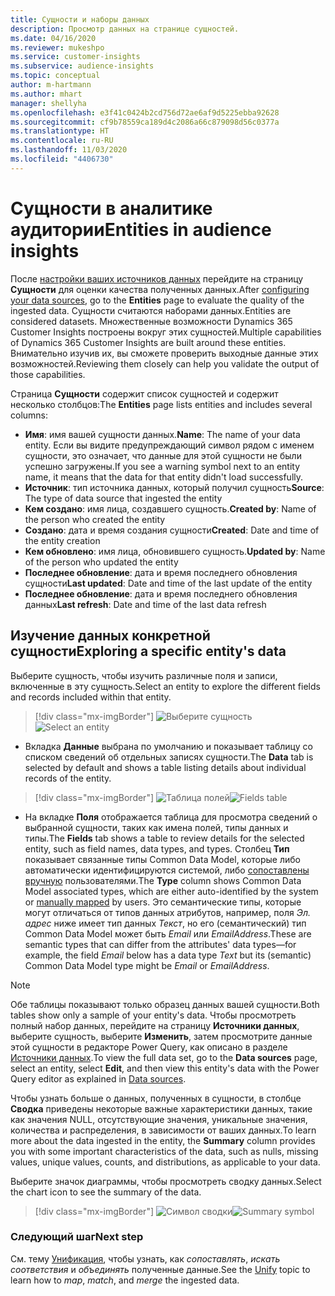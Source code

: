 ```yaml
---
title: Сущности и наборы данных
description: Просмотр данных на странице сущностей.
ms.date: 04/16/2020
ms.reviewer: mukeshpo
ms.service: customer-insights
ms.subservice: audience-insights
ms.topic: conceptual
author: m-hartmann
ms.author: mhart
manager: shellyha
ms.openlocfilehash: e3f41c0424b2cd756d72ae6af9d5225ebba92628
ms.sourcegitcommit: cf9b78559ca189d4c2086a66c879098d56c0377a
ms.translationtype: HT
ms.contentlocale: ru-RU
ms.lasthandoff: 11/03/2020
ms.locfileid: "4406730"
---
```

# <a name="entities-in-audience-insights"></a><span data-ttu-id="57d7b-103">Сущности в аналитике аудитории</span><span class="sxs-lookup"><span data-stu-id="57d7b-103">Entities in audience insights</span></span>

<span data-ttu-id="57d7b-104">После [настройки ваших источников данных](data-sources.md) перейдите на страницу **Сущности** для оценки качества полученных данных.</span><span class="sxs-lookup"><span data-stu-id="57d7b-104">After [configuring your data sources](data-sources.md), go to the **Entities** page to evaluate the quality of the ingested data.</span></span> <span data-ttu-id="57d7b-105">Сущности считаются наборами данных.</span><span class="sxs-lookup"><span data-stu-id="57d7b-105">Entities are considered datasets.</span></span> <span data-ttu-id="57d7b-106">Множественные возможности Dynamics 365 Customer Insights построены вокруг этих сущностей.</span><span class="sxs-lookup"><span data-stu-id="57d7b-106">Multiple capabilities of Dynamics 365 Customer Insights are built around these entities.</span></span> <span data-ttu-id="57d7b-107">Внимательно изучив их, вы сможете проверить выходные данные этих возможностей.</span><span class="sxs-lookup"><span data-stu-id="57d7b-107">Reviewing them closely can help you validate the output of those capabilities.</span></span>

<span data-ttu-id="57d7b-108">Страница **Сущности** содержит список сущностей и содержит несколько столбцов:</span><span class="sxs-lookup"><span data-stu-id="57d7b-108">The **Entities** page lists entities and includes several columns:</span></span>

- <span data-ttu-id="57d7b-109">**Имя**: имя вашей сущности данных.</span><span class="sxs-lookup"><span data-stu-id="57d7b-109">**Name**: The name of your data entity.</span></span> <span data-ttu-id="57d7b-110">Если вы видите предупреждающий символ рядом с именем сущности, это означает, что данные для этой сущности не были успешно загружены.</span><span class="sxs-lookup"><span data-stu-id="57d7b-110">If you see a warning symbol next to an entity name, it means that the data for that entity didn't load successfully.</span></span>
- <span data-ttu-id="57d7b-111">**Источник**: тип источника данных, который получил сущность</span><span class="sxs-lookup"><span data-stu-id="57d7b-111">**Source**: The type of data source that ingested the entity</span></span>
- <span data-ttu-id="57d7b-112">**Кем создано**: имя лица, создавшего сущность.</span><span class="sxs-lookup"><span data-stu-id="57d7b-112">**Created by**: Name of the person who created the entity</span></span>
- <span data-ttu-id="57d7b-113">**Создано**: дата и время создания сущности</span><span class="sxs-lookup"><span data-stu-id="57d7b-113">**Created**: Date and time of the entity creation</span></span>
- <span data-ttu-id="57d7b-114">**Кем обновлено**: имя лица, обновившего сущность.</span><span class="sxs-lookup"><span data-stu-id="57d7b-114">**Updated by**: Name of the person who updated the entity</span></span>
- <span data-ttu-id="57d7b-115">**Последнее обновление**: дата и время последнего обновления сущности</span><span class="sxs-lookup"><span data-stu-id="57d7b-115">**Last updated**: Date and time of the last update of the entity</span></span>
- <span data-ttu-id="57d7b-116">**Последнее обновление**: дата и время последнего обновления данных</span><span class="sxs-lookup"><span data-stu-id="57d7b-116">**Last refresh**: Date and time of the last data refresh</span></span>

## <a name="exploring-a-specific-entitys-data"></a><span data-ttu-id="57d7b-117">Изучение данных конкретной сущности</span><span class="sxs-lookup"><span data-stu-id="57d7b-117">Exploring a specific entity's data</span></span>

<span data-ttu-id="57d7b-118">Выберите сущность, чтобы изучить различные поля и записи, включенные в эту сущность.</span><span class="sxs-lookup"><span data-stu-id="57d7b-118">Select an entity to explore the different fields and records included within that entity.</span></span>

> [!div class="mx-imgBorder"]
> <span data-ttu-id="57d7b-119">![Выберите сущность](media/data-manager-entities-data.png "Выберите сущность")</span><span class="sxs-lookup"><span data-stu-id="57d7b-119">![Select an entity](media/data-manager-entities-data.png "Select an entity")</span></span>

- <span data-ttu-id="57d7b-120">Вкладка **Данные** выбрана по умолчанию и показывает таблицу со списком сведений об отдельных записях сущности.</span><span class="sxs-lookup"><span data-stu-id="57d7b-120">The **Data** tab is selected by default and shows a table listing details about individual records of the entity.</span></span>

> [!div class="mx-imgBorder"]
> <span data-ttu-id="57d7b-121">![Таблица полей](media/data-manager-entities-fields.PNG "Таблица полей")</span><span class="sxs-lookup"><span data-stu-id="57d7b-121">![Fields table](media/data-manager-entities-fields.PNG "Fields table")</span></span>

- <span data-ttu-id="57d7b-122">На вкладке **Поля** отображается таблица для просмотра сведений о выбранной сущности, таких как имена полей, типы данных и типы.</span><span class="sxs-lookup"><span data-stu-id="57d7b-122">The **Fields** tab shows a table to review details for the selected entity, such as field names, data types, and types.</span></span> <span data-ttu-id="57d7b-123">Столбец **Тип** показывает связанные типы Common Data Model, которые либо автоматически идентифицируются системой, либо [сопоставлены вручную](map-entities.md) пользователями.</span><span class="sxs-lookup"><span data-stu-id="57d7b-123">The **Type** column shows Common Data Model associated types, which are either auto-identified by the system or [manually mapped](map-entities.md) by users.</span></span> <span data-ttu-id="57d7b-124">Это семантические типы, которые могут отличаться от типов данных атрибутов, например, поля *Эл. адрес* ниже имеет тип данных *Текст*, но его (семантический) тип Common Data Model может быть *Email* или *EmailAddress*.</span><span class="sxs-lookup"><span data-stu-id="57d7b-124">These are semantic types that can differ from the attributes' data types—for example, the field *Email* below has a data type *Text* but its (semantic) Common Data Model type might be *Email* or *EmailAddress*.</span></span>

> [!NOTE]
> <span data-ttu-id="57d7b-125">Обе таблицы показывают только образец данных вашей сущности.</span><span class="sxs-lookup"><span data-stu-id="57d7b-125">Both tables show only a sample of your entity's data.</span></span> <span data-ttu-id="57d7b-126">Чтобы просмотреть полный набор данных, перейдите на страницу **Источники данных**, выберите сущность, выберите **Изменить**, затем просмотрите данные этой сущности в редакторе Power Query, как описано в разделе [Источники данных](data-sources.md).</span><span class="sxs-lookup"><span data-stu-id="57d7b-126">To view the full data set, go to the **Data sources** page, select an entity, select **Edit**, and then view this entity's data with the Power Query editor as explained in [Data sources](data-sources.md).</span></span>

<span data-ttu-id="57d7b-127">Чтобы узнать больше о данных, полученных в сущности, в столбце **Сводка** приведены некоторые важные характеристики данных, такие как значения NULL, отсутствующие значения, уникальные значения, количества и распределения, в зависимости от ваших данных.</span><span class="sxs-lookup"><span data-stu-id="57d7b-127">To learn more about the data ingested in the entity, the **Summary** column provides you with some important characteristics of the data, such as nulls, missing values, unique values, counts, and distributions, as applicable to your data.</span></span>

<span data-ttu-id="57d7b-128">Выберите значок диаграммы, чтобы просмотреть сводку данных.</span><span class="sxs-lookup"><span data-stu-id="57d7b-128">Select the chart icon to see the summary of the data.</span></span>

> [!div class="mx-imgBorder"]
> <span data-ttu-id="57d7b-129">![Символ сводки](media/data-manager-entities-summary.png "Таблица сводки данных")</span><span class="sxs-lookup"><span data-stu-id="57d7b-129">![Summary symbol](media/data-manager-entities-summary.png "Data summary table")</span></span>

### <a name="next-step"></a><span data-ttu-id="57d7b-130">Следующий шаг</span><span class="sxs-lookup"><span data-stu-id="57d7b-130">Next step</span></span>

<span data-ttu-id="57d7b-131">См. тему [Унификация](data-unification.md), чтобы узнать, как *сопоставлять*, *искать соответствия* и *объединять* полученные данные.</span><span class="sxs-lookup"><span data-stu-id="57d7b-131">See the [Unify](data-unification.md) topic to learn how to *map*, *match*, and *merge* the ingested data.</span></span>
